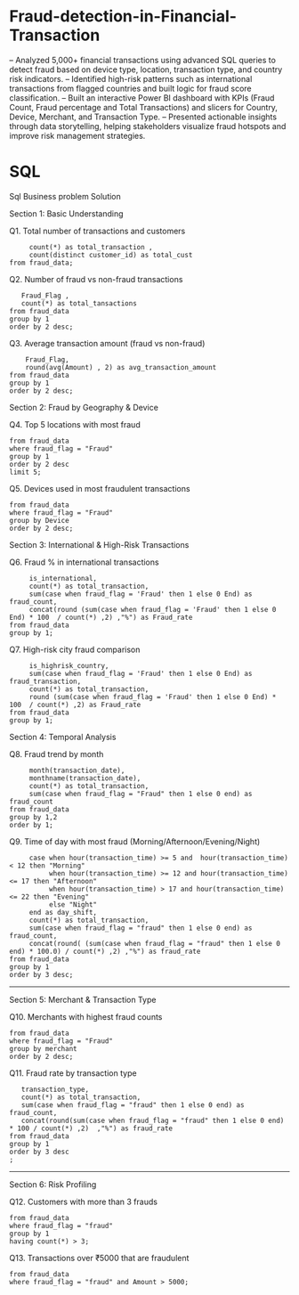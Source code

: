 # Fraud-detection-in-Financial-Transaction

– Analyzed 5,000+ financial transactions using advanced SQL queries to detect fraud based on device type, location,
transaction type, and country risk indicators.
– Identified high-risk patterns such as international transactions from flagged countries and built logic for fraud score
classification.
– Built an interactive Power BI dashboard with KPIs (Fraud Count, Fraud percentage and Total Transactions) and slicers
for Country, Device, Merchant, and Transaction Type.
– Presented actionable insights through data storytelling, helping stakeholders visualize fraud hotspots and improve risk
management strategies.


# SQL

Sql Business problem Solution 

Section 1: Basic Understanding

Q1. Total number of transactions and customers

```select 
     count(*) as total_transaction , 
     count(distinct customer_id) as total_cust
from fraud_data;
```
Q2. Number of fraud vs non-fraud transactions


```select 
   Fraud_Flag ,
   count(*) as total_tansactions
from fraud_data
group by 1
order by 2 desc;
```

Q3. Average transaction amount (fraud vs non-fraud)

```select 
    Fraud_Flag,
    round(avg(Amount) , 2) as avg_transaction_amount
from fraud_data
group by 1
order by 2 desc;
```


Section 2: Fraud by Geography & Device

Q4. Top 5 locations with most fraud

```select location, count(*) as Fraud_count
from fraud_data
where fraud_flag = "Fraud"
group by 1
order by 2 desc
limit 5;
```

Q5. Devices used in most fraudulent transactions

```select Device, count(*) as Fraud_count
from fraud_data
where fraud_flag = "Fraud"
group by Device
order by 2 desc;
```

Section 3: International & High-Risk Transactions

Q6. Fraud % in international transactions

```select 
     is_international,
     count(*) as total_transaction,
     sum(case when fraud_flag = 'Fraud' then 1 else 0 End) as fraud_count,
	 concat(round (sum(case when fraud_flag = 'Fraud' then 1 else 0 End) * 100  / count(*) ,2) ,"%") as Fraud_rate
from fraud_data
group by 1;
```

Q7. High-risk city fraud comparison

```select
     is_highrisk_country,
     sum(case when fraud_flag = 'Fraud' then 1 else 0 End) as fraud_transaction,
     count(*) as total_transaction,
	 round (sum(case when fraud_flag = 'Fraud' then 1 else 0 End) * 100  / count(*) ,2) as Fraud_rate
from fraud_data
group by 1;
```

Section 4: Temporal Analysis

Q8. Fraud trend by month

```select 
     month(transaction_date),
     monthname(transaction_date),
     count(*) as total_transaction,
     sum(case when fraud_flag = "Fraud" then 1 else 0 end) as fraud_count
from fraud_data
group by 1,2
order by 1;
```

Q9. Time of day with most fraud (Morning/Afternoon/Evening/Night)

```select 
     case when hour(transaction_time) >= 5 and  hour(transaction_time) < 12 then "Morning" 
          when hour(transaction_time) >= 12 and hour(transaction_time) <= 17 then "Afternoon"
          when hour(transaction_time) > 17 and hour(transaction_time) <= 22 then "Evening"
          else "Night" 
	 end as day_shift,
     count(*) as total_transaction,
     sum(case when fraud_flag = "fraud" then 1 else 0 end) as fraud_count,
     concat(round( (sum(case when fraud_flag = "fraud" then 1 else 0 end) * 100.0) / count(*) ,2) ,"%") as fraud_rate
from fraud_data
group by 1
order by 3 desc;
```

-- ----------------------------------------------------------------------------------------------------------------------------

Section 5: Merchant & Transaction Type

Q10. Merchants with highest fraud counts

```select merchant, count(*) as fraud_count
from fraud_data
where fraud_flag = "Fraud"
group by merchant
order by 2 desc;
```

Q11. Fraud rate by transaction type

```select 
   transaction_type, 
   count(*) as total_transaction,
   sum(case when fraud_flag = "fraud" then 1 else 0 end) as fraud_count,
   concat(round(sum(case when fraud_flag = "fraud" then 1 else 0 end) * 100 / count(*) ,2)  ,"%") as fraud_rate
from fraud_data
group by 1
order by 3 desc
;
```
-- -------------------------------------------------------------------------------------------------------------------------------------------

Section 6: Risk Profiling

Q12. Customers with more than 3 frauds

```select customer_id, count(*) as customer_count
from fraud_data
where fraud_flag = "fraud"
group by 1
having count(*) > 3;
```

Q13. Transactions over ₹5000 that are fraudulent 

```select *
from fraud_data
where fraud_flag = "fraud" and Amount > 5000;
```
